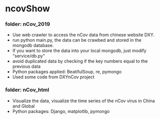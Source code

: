 # ncovShow

### folder: nCov_2019
* Use web crawler to access the nCov data from chinese website DXY.
* run python main.py, the data can be crawbed and stored in the mongodb database. 
* If you want to store the data into your local mongodb, just modify "service/db.py"
* avoid duplicated data by checking if the key numbers equal to the previous data
* Python packages applied: BeatifulSoup, re, pymongo
* Used some code from DXYnCov project

### folder: nCov_html

* Visualize the data, visualize the time series of the nCov virus in China and Global
* Python packages: Django, matplotlib, pymongo


